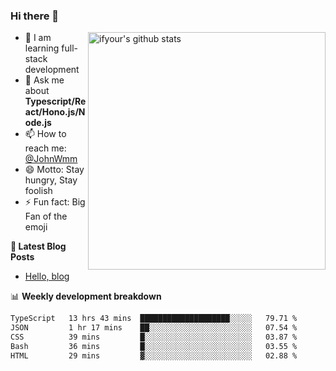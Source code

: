 ### Hi there 👋

<img style="width: 380px" align="right" src="https://github-readme-stats.vercel.app/api?username=ifyour&show_icons=true&theme=dark&card_width=280px&hide_title=true&hide=contribs&include_all_commits=true&count_private=true" alt="ifyour's github stats"/>


- 🌱  I am learning full-stack development
- 💬  Ask me about **Typescript/React/Hono.js/Node.js**
- 📫  How to reach me: [@JohnWmm](https://twitter.com/JohnWmm)
- 😄  Motto: Stay hungry, Stay foolish
- ⚡  Fun fact: Big Fan of the emoji


**📝 Latest Blog Posts**

<!-- BLOG-POST-LIST:START -->
- [Hello, blog](https://mingming.dev/posts/hello-blog)
<!-- BLOG-POST-LIST:END -->



📊 **Weekly development breakdown** 

<!-- [![wakatime](https://wakatime.com/badge/user/d2bc2102-a53a-4e4f-93d0-a8cbf4be2db4.svg)](https://wakatime.com/@d2bc2102-a53a-4e4f-93d0-a8cbf4be2db4) -->

<!--START_SECTION:waka-->

```txt
TypeScript   13 hrs 43 mins  ████████████████████░░░░░   79.71 %
JSON         1 hr 17 mins    ██░░░░░░░░░░░░░░░░░░░░░░░   07.54 %
CSS          39 mins         █░░░░░░░░░░░░░░░░░░░░░░░░   03.87 %
Bash         36 mins         █░░░░░░░░░░░░░░░░░░░░░░░░   03.55 %
HTML         29 mins         ▓░░░░░░░░░░░░░░░░░░░░░░░░   02.88 %
```

<!--END_SECTION:waka-->

